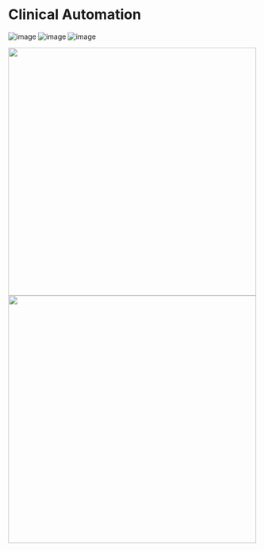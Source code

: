 # Clinical Automation

![image](https://user-images.githubusercontent.com/18555532/193419748-6abbd471-fcca-433b-9399-dd5fd6ef78c5.png)
![image](https://user-images.githubusercontent.com/18555532/193419785-e5fb5646-17c2-4436-81bc-764971ffe516.png)
![image](https://user-images.githubusercontent.com/18555532/193419794-9caecfbb-ba8b-4b94-abaa-f3dbe871fd41.png)

<img src="https://user-images.githubusercontent.com/18555532/193419733-76b87879-c062-4607-8e6d-59ddd8b4b73f.png" height="500">
<img src="https://user-images.githubusercontent.com/18555532/193419776-6d5e733d-75c2-455b-b53b-a689a50d3026.png" height="500">
